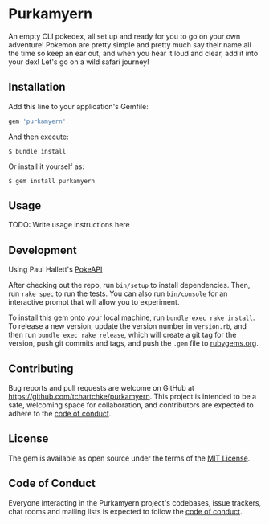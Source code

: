 # Purkamyern

An empty CLI pokedex, all set up and ready for you to go on your own adventure! Pokemon are pretty simple and pretty much say their name all the time so keep an ear out, and when you hear it loud and clear, add it into your dex! Let's go on a wild safari journey!

## Installation

Add this line to your application's Gemfile:

```ruby
gem 'purkamyern'
```

And then execute:

    $ bundle install

Or install it yourself as:

    $ gem install purkamyern

## Usage

TODO: Write usage instructions here

## Development

Using Paul Hallett's [PokeAPI](https://pokeapi.co/)

After checking out the repo, run `bin/setup` to install dependencies. Then, run `rake spec` to run the tests. You can also run `bin/console` for an interactive prompt that will allow you to experiment.

To install this gem onto your local machine, run `bundle exec rake install`. To release a new version, update the version number in `version.rb`, and then run `bundle exec rake release`, which will create a git tag for the version, push git commits and tags, and push the `.gem` file to [rubygems.org](https://rubygems.org).

## Contributing

Bug reports and pull requests are welcome on GitHub at https://github.com/tchartchke/purkamyern. This project is intended to be a safe, welcoming space for collaboration, and contributors are expected to adhere to the [code of conduct](https://github.com/tchartchke/purkamyern/blob/master/CODE_OF_CONDUCT.md).


## License

The gem is available as open source under the terms of the [MIT License](https://opensource.org/licenses/MIT).

## Code of Conduct

Everyone interacting in the Purkamyern project's codebases, issue trackers, chat rooms and mailing lists is expected to follow the [code of conduct](https://github.com/[USERNAME]/purkamyern/blob/master/CODE_OF_CONDUCT.md).
